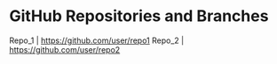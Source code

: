 # GitHub Repositories and Branches

Repo_1     | https://github.com/user/repo1
Repo_2     | https://github.com/user/repo2
